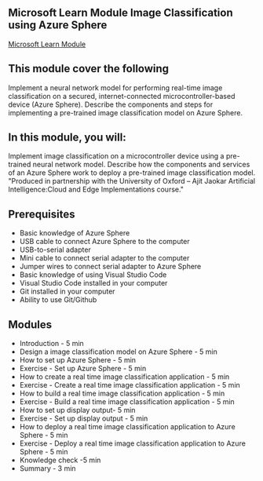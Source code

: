 ## Microsoft Learn Module Image Classification using Azure Sphere

[Microsoft Learn Module](https://docs.microsoft.com/en-gb/learn/modules/image-classification-azure-sphere)

## This module cover the following 

Implement a neural network model for performing real-time image classification on a secured, internet-connected microcontroller-based device (Azure Sphere). Describe the components and steps for implementing a pre-trained image classification model on Azure Sphere.

## In this module, you will:

Implement image classification on a microcontroller device using a pre-trained neural network model.
Describe how the components and services of an Azure Sphere work to deploy a pre-trained image classification model.
"Produced in partnership with the University of Oxford – Ajit Jaokar Artificial Intelligence:Cloud and Edge Implementations course."

## Prerequisites

- Basic knowledge of Azure Sphere
- USB cable to connect Azure Sphere to the computer
- USB-to-serial adapter
- Mini cable to connect serial adapter to the computer
- Jumper wires to connect serial adapter to Azure Sphere
- Basic knowledge of using Visual Studio Code
- Visual Studio Code installed in your computer
- Git installed in your computer
- Ability to use Git/Github

## Modules

- Introduction - 5 min
- Design a image classification model on Azure Sphere - 5 min
- How to set up Azure Sphere - 5 min
- Exercise - Set up Azure Sphere - 5 min
- How to create a real time image classification application - 5 min
- Exercise - Create a real time image classification application - 5 min
- How to build a real time image classification application - 5 min
- Exercise - Build a real time image classification application - 5 min
- How to set up display output- 5 min
- Exercise - Set up display output - 5 min
- How to deploy a real time image classification application to Azure Sphere - 5 min
- Exercise - Deploy a real time image classification application to Azure Sphere - 5 min
- Knowledge check -5 min
- Summary - 3 min
